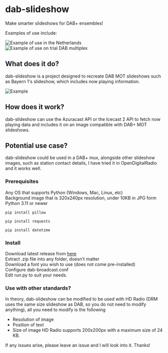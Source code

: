 # dab-slideshow
Make smarter slideshows for DAB+ ensembles!

Examples of use include:

![Example of use in the Netherlands](https://i.ibb.co/26x83Ps/output.jpg) ![Example of use on trial DAB multiplex](https://i.ibb.co/NWM5jLW/output.jpg)

## What does it do?
dab-slideshow is a project designed to recreate DAB MOT slideshows such as Bayern 1's slideshow, which includes now playing information.

![Example](https://github.com/ryangontv/dab-slideshow/assets/98589683/223798f2-ddb5-4d7d-a12d-063ceb36ffdf)


## How does it work? 
dab-slideshow can use the Azuracast API or the Icecast 2 API to fetch now playing data and includes it on an image compatible with DAB+ MOT slideshows.

## Potential use case?
dab-slideshow could be used in a DAB+ mux, alongside other slideshow images, such as station contact details, I have tried it in OpenDigitalRadio and it works well.

### Prerequisites
Any OS that supports Python (Windows, Mac, Linux, etc) <br>
Background image that is 320x240px resolution, under 10KB in JPG form <br>
Python 3.11 or newer
```
pip install pillow
```
```
pip install requests
```
```
pip install datetime
```
### Install
Download latest release from [here](https://github.com/ryanginn/dab-slideshow/releases/tag/stable)<br>
Extract .zip file into any folder, doesn't matter<br>
Download a font you wish to use (does not come pre-installed)<br>
Configure dab-broadcast.conf <br>
Edit run.py to suit your needs.<br>

### Use with other standards?

In theory, dab-slideshow can be modified to be used with HD Radio (DRM uses the same size slideshow as DAB, so you do not need to modify anything), all you need to modify is the following 
<br>
- Resolution of image
- Position of text
- Size of image
HD Radio supports 200x200px with a maximum size of 24 KB.

If any issues arise, please leave an issue and I will look into it. Thanks!
